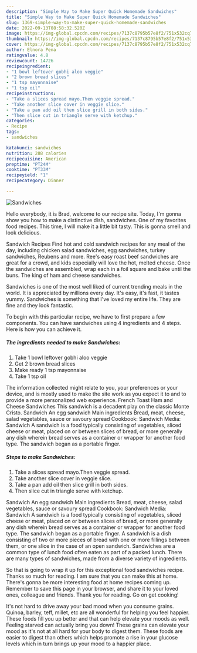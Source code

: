 ```yaml
---
description: "Simple Way to Make Super Quick Homemade Sandwiches"
title: "Simple Way to Make Super Quick Homemade Sandwiches"
slug: 1369-simple-way-to-make-super-quick-homemade-sandwiches
date: 2022-09-13T08:58:32.520Z
image: https://img-global.cpcdn.com/recipes/7137c8795b57e8f2/751x532cq70/sandwiches-recipe-main-photo.jpg
thumbnail: https://img-global.cpcdn.com/recipes/7137c8795b57e8f2/751x532cq70/sandwiches-recipe-main-photo.jpg
cover: https://img-global.cpcdn.com/recipes/7137c8795b57e8f2/751x532cq70/sandwiches-recipe-main-photo.jpg
author: Elnora Pena
ratingvalue: 4.8
reviewcount: 14726
recipeingredient:
- "1 bowl leftover gobhi aloo veggie"
- "2 brown bread slices"
- "1 tsp mayonnaise"
- "1 tsp oil"
recipeinstructions:
- "Take a slices spread mayo.Then veggie spread."
- "Take another slice cover in veggie slice."
- "Take a pan add oil then slice grill in both sides."
- "Then slice cut in triangle serve with ketchup."
categories:
- Recipe
tags:
- sandwiches

katakunci: sandwiches 
nutrition: 288 calories
recipecuisine: American
preptime: "PT24M"
cooktime: "PT33M"
recipeyield: "1"
recipecategory: Dinner

---
```



![Sandwiches](https://img-global.cpcdn.com/recipes/7137c8795b57e8f2/751x532cq70/sandwiches-recipe-main-photo.jpg)

Hello everybody, it is Brad, welcome to our recipe site. Today, I'm gonna show you how to make a distinctive dish, sandwiches. One of my favorites food recipes. This time, I will make it a little bit tasty. This is gonna smell and look delicious.

Sandwich Recipes Find hot and cold sandwich recipes for any meal of the day, including chicken salad sandwiches, egg sandwiches, turkey sandwiches, Reubens and more. Ree&#39;s easy roast beef sandwiches are great for a crowd, and kids especially will love the hot, melted cheese. Once the sandwiches are assembled, wrap each in a foil square and bake until the buns. The king of ham and cheese sandwiches.

Sandwiches is one of the most well liked of current trending meals in the world. It is appreciated by millions every day. It's easy, it's fast, it tastes yummy. Sandwiches is something that I've loved my entire life. They are fine and they look fantastic.


To begin with this particular recipe, we have to first prepare a few components. You can have sandwiches using 4 ingredients and 4 steps. Here is how you can achieve it.

<!--inarticleads1-->

##### The ingredients needed to make Sandwiches:

1. Take 1 bowl leftover gobhi aloo veggie
1. Get 2 brown bread slices
1. Make ready 1 tsp mayonnaise
1. Take 1 tsp oil


The information collected might relate to you, your preferences or your device, and is mostly used to make the site work as you expect it to and to provide a more personalized web experience. French Toast Ham and Cheese Sandwiches This sandwich is a decadent play on the classic Monte Cristo. Sandwich An egg sandwich Main ingredients Bread, meat, cheese, salad vegetables, sauce or savoury spread Cookbook: Sandwich Media: Sandwich A sandwich is a food typically consisting of vegetables, sliced cheese or meat, placed on or between slices of bread, or more generally any dish wherein bread serves as a container or wrapper for another food type. The sandwich began as a portable finger. 

<!--inarticleads2-->

##### Steps to make Sandwiches:

1. Take a slices spread mayo.Then veggie spread.
1. Take another slice cover in veggie slice.
1. Take a pan add oil then slice grill in both sides.
1. Then slice cut in triangle serve with ketchup.


Sandwich An egg sandwich Main ingredients Bread, meat, cheese, salad vegetables, sauce or savoury spread Cookbook: Sandwich Media: Sandwich A sandwich is a food typically consisting of vegetables, sliced cheese or meat, placed on or between slices of bread, or more generally any dish wherein bread serves as a container or wrapper for another food type. The sandwich began as a portable finger. A sandwich is a dish consisting of two or more pieces of bread with one or more fillings between them, or one slice in the case of an open sandwich. Sandwiches are a common type of lunch food often eaten as part of a packed lunch. There are many types of sandwiches, made from a diverse variety of ingredients. 

So that is going to wrap it up for this exceptional food sandwiches recipe. Thanks so much for reading. I am sure that you can make this at home. There's gonna be more interesting food at home recipes coming up. Remember to save this page in your browser, and share it to your loved ones, colleague and friends. Thank you for reading. Go on get cooking!

It's not hard to drive away your bad mood when you consume grains. Quinoa, barley, teff, millet, etc are all wonderful for helping you feel happier. These foods fill you up better and that can help elevate your moods as well. Feeling starved can actually bring you down! These grains can elevate your mood as it's not at all hard for your body to digest them. These foods are easier to digest than others which helps promote a rise in your glucose levels which in turn brings up your mood to a happier place.

